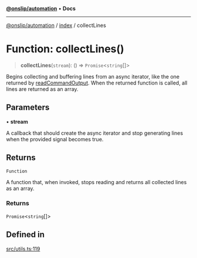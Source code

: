[**@onslip/automation**](../../README.md) • **Docs**

***

[@onslip/automation](../../README.md) / [index](../README.md) / collectLines

# Function: collectLines()

> **collectLines**(`stream`): () => `Promise`\<`string`[]\>

Begins collecting and buffering lines from an async iterator, like the one returned by [readCommandOutput](readCommandOutput.md).
When the returned function is called, all lines are returned as an array.

## Parameters

• **stream**

A callback that should create the async iterator and stop generating lines when the provided signal
                becomes true.

## Returns

`Function`

A function that, when invoked, stops reading and returns all collected lines as an array.

### Returns

`Promise`\<`string`[]\>

## Defined in

[src/utils.ts:119](https://github.com/Onslip/automation/blob/13befc40996d96bb2935315b372b921212adc8b4/src/utils.ts#L119)
